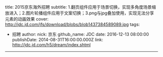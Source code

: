 title: 2015京东海外招聘
subtitle: 1.翻页组件应用于场景切换，实现多角度场景缩放进入；2.图片轮播组件应用于文案切换；3.png与jpg叠加使用，实现无法分享元素的动画效果
cover: http://jdc.jd.com/jfs/download/blobs/blob1437384589089.jpg
tags:
  - 招聘
author:
  nick: 京东
  github_name: JDC
date: 2016-12-13 08:00:00
publishDate: 2014-08-31T16:00:00.000Z
link: http://jdc.jd.com/h5/dream/index.shtml

---